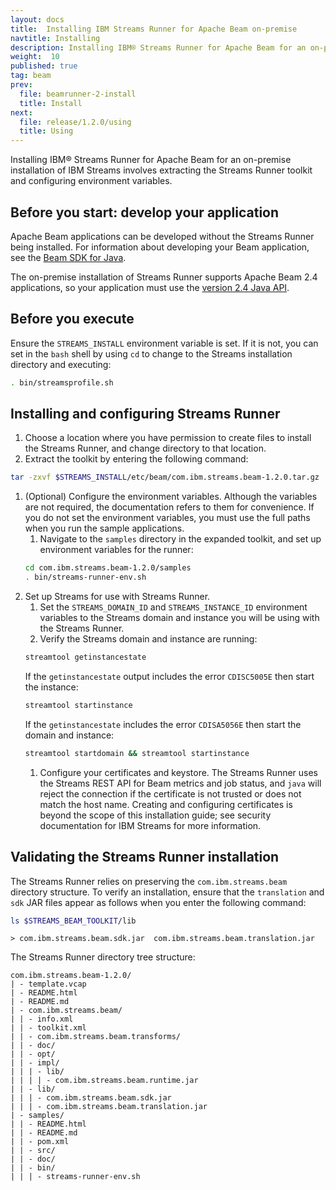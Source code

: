 ```yaml
---
layout: docs
title:  Installing IBM Streams Runner for Apache Beam on-premise
navtitle: Installing
description: Installing IBM® Streams Runner for Apache Beam for an on-premise installation of IBM Streams involves extracting the Streams Runner toolkit and configuring environment variables.
weight:  10
published: true
tag: beam
prev:
  file: beamrunner-2-install
  title: Install
next:
  file: release/1.2.0/using
  title: Using
---
```


Installing IBM® Streams Runner for Apache Beam for an on-premise installation of IBM Streams involves extracting the Streams Runner toolkit and configuring environment variables.

## Before you start: develop your application
Apache Beam applications can be developed without the Streams Runner being installed. For information about developing your Beam application, see the [Beam SDK for Java](https://beam.apache.org/documentation/sdks/java/).

The on-premise installation of Streams Runner supports Apache Beam 2.4
applications, so your application must use the [version 2.4 Java
API](https://beam.apache.org/documentation/sdks/javadoc/2.4.0/).

## Before you execute
Ensure the `STREAMS_INSTALL` environment variable is set. If it is not, you
can set in the `bash` shell by using `cd` to change to the Streams
installation directory and executing:
```bash
. bin/streamsprofile.sh
```

## Installing and configuring Streams Runner

1. Choose a location where you have permission to create files to install the Streams Runner, and change directory to that location.
1. Extract the toolkit by entering the following command:
```bash
tar -zxvf $STREAMS_INSTALL/etc/beam/com.ibm.streams.beam-1.2.0.tar.gz
```
1. (Optional) Configure the environment variables. Although the variables are not required, the documentation refers to them for convenience. If you do not set the environment variables, you must use the full paths when you run the sample applications.
    1. Navigate to the `samples` directory in the expanded toolkit, and set up environment variables for the runner:
    ```bash
    cd com.ibm.streams.beam-1.2.0/samples
    . bin/streams-runner-env.sh
    ```
1. Set up Streams for use with Streams Runner.
    1. Set the `STREAMS_DOMAIN_ID` and `STREAMS_INSTANCE_ID` environment
    variables to the Streams domain and instance you will be using with the
    Streams Runner.
    1. Verify the Streams domain and instance are running:
    ```bash
    streamtool getinstancestate
    ```
    If the `getinstancestate` output includes the error `CDISC5005E` then start the instance:
    ```bash
    streamtool startinstance
    ```
    If the `getinstancestate` includes the error `CDISA5056E` then start
    the domain and instance:
    ```bash
    streamtool startdomain && streamtool startinstance
    ```
    1. Configure your certificates and keystore. The Streams Runner uses
    the Streams REST API for Beam metrics and job status, and `java` will
    reject the connection if the certificate is not trusted or does not
    match the host name. Creating and configuring certificates is beyond
    the scope of this installation guide; see security documentation for
    IBM Streams for more information.


## Validating the Streams Runner installation

The Streams Runner relies on preserving the `com.ibm.streams.beam` directory structure. To verify an installation, ensure that the `translation` and `sdk` JAR files appear as follows when you enter the following command:
```bash
ls $STREAMS_BEAM_TOOLKIT/lib
```
```
> com.ibm.streams.beam.sdk.jar  com.ibm.streams.beam.translation.jar
```

The Streams Runner directory tree structure:
```
com.ibm.streams.beam-1.2.0/
| - template.vcap
| - README.html
| - README.md
| - com.ibm.streams.beam/
| | - info.xml
| | - toolkit.xml
| | - com.ibm.streams.beam.transforms/
| | - doc/
| | - opt/
| | - impl/
| | | - lib/
| | | | - com.ibm.streams.beam.runtime.jar
| | - lib/
| | | - com.ibm.streams.beam.sdk.jar
| | | - com.ibm.streams.beam.translation.jar
| - samples/
| | - README.html
| | - README.md
| | - pom.xml
| | - src/
| | - doc/
| | - bin/
| | | - streams-runner-env.sh
```
